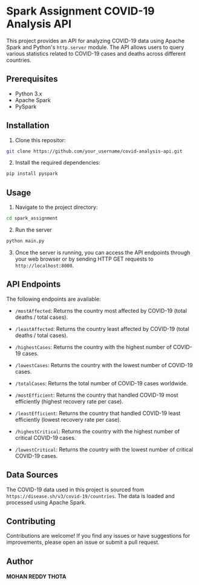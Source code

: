 # Spark Assignment COVID-19 Analysis API

This project provides an API for analyzing COVID-19 data using Apache Spark and Python's `http.server` module. The API allows users to query various statistics related to COVID-19 cases and deaths across different countries.

## Prerequisites

- Python 3.x
- Apache Spark
- PySpark

## Installation

1. Clone this repositor:

```bash
git clone https://github.com/your_username/covid-analysis-api.git
```

2. Install the required dependencies:

```bash
pip install pyspark
```

## Usage

1. Navigate to the project directory:

```bash
cd spark_assignment
```

2. Run the server

```bash
python main.py
```

3. Once the server is running, you can access the API endpoints through your web browser or by sending HTTP GET requests to `http://localhost:8000`.


## API Endpoints

The following endpoints are available:

- `/mostAffected`: Returns the country most affected by COVID-19 (total deaths / total cases).

- `/leastAffected`: Returns the country least affected by COVID-19 (total deaths / total cases).

- `/highestCases`: Returns the country with the highest number of COVID-19 cases.

- `/lowestCases`: Returns the country with the lowest number of COVID-19 cases.

- `/totalCases`: Returns the total number of COVID-19 cases worldwide.

- `/mostEfficient`: Returns the country that handled COVID-19 most efficiently (highest recovery rate per case).

- `/leastEfficient`: Returns the country that handled COVID-19 least efficiently (lowest recovery rate per case).

- `/highestCritical`: Returns the country with the highest number of critical COVID-19 cases.

- `/lowestCritical`: Returns the country with the lowest number of critical COVID-19 cases.


## Data Sources

The COVID-19 data used in this project is sourced from `https://disease.sh/v3/covid-19/countries`. The data is loaded and processed using Apache Spark.

## Contributing

Contributions are welcome! If you find any issues or have suggestions for improvements, please open an issue or submit a pull request.

## Author

#### MOHAN REDDY THOTA



